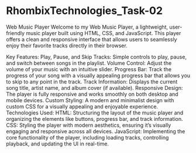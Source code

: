 # RhombixTechnologies_Task-02
Web Music Player
Welcome to my Web Music Player, a lightweight, user-friendly music player built using HTML, CSS, and JavaScript. This player offers a clean and responsive interface that allows users to seamlessly enjoy their favorite tracks directly in their browser.

Key Features:
Play, Pause, and Skip Tracks: Simple controls to play, pause, and switch between songs in the playlist.
Volume Control: Adjust the volume of your music with an intuitive slider.
Progress Bar: Track the progress of your song with a visually appealing progress bar that allows you to skip to any point in the track.
Track Information: Displays the current song title, artist name, and album cover (if available).
Responsive Design: The player is fully responsive and works smoothly on both desktop and mobile devices.
Custom Styling: A modern and minimalist design with custom CSS for a visually appealing and enjoyable experience.
Technologies Used:
HTML: Structuring the layout of the music player and organizing the elements like buttons, progress bar, and track information.
CSS: Styling the player with modern aesthetics, ensuring it’s visually engaging and responsive across all devices.
JavaScript: Implementing the core functionality of the player, including loading tracks, controlling playback, and updating the UI in real-time.

